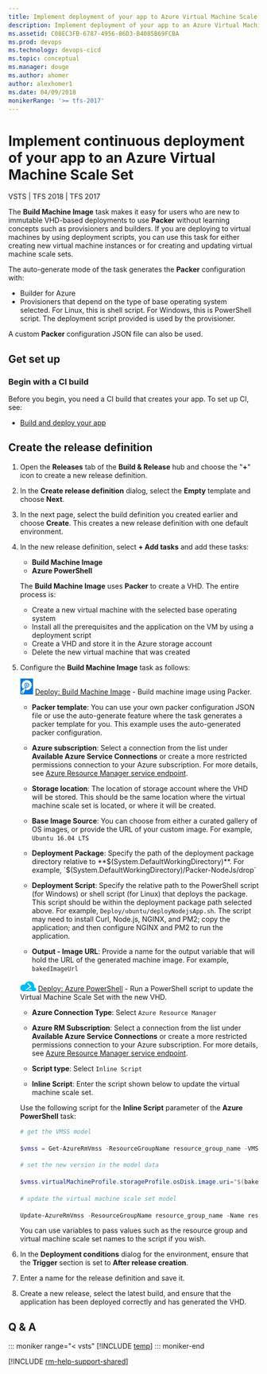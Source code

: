 ```yaml
---
title: Implement deployment of your app to Azure Virtual Machine Scale Set
description: Implement deployment of your app to an Azure Virtual Machine Scale Set without learning concepts such as provisioners and builders
ms.assetid: C08EC3FB-6787-4956-86D3-B4085B69FCBA
ms.prod: devops
ms.technology: devops-cicd
ms.topic: conceptual
ms.manager: douge
ms.author: ahomer
author: alexhomer1
ms.date: 04/09/2018
monikerRange: '>= tfs-2017'
---
```


# Implement continuous deployment of your app to an Azure Virtual Machine Scale Set

VSTS | TFS 2018 | TFS 2017

The **Build Machine Image** task makes it easy for users who are new to immutable
VHD-based deployments to use **Packer** without learning concepts such as provisioners
and builders. If you are deploying to virtual machines by using deployment scripts,
you can use this task for either creating new virtual machine instances or for
creating and updating virtual machine scale sets.

The auto-generate mode of the task generates the **Packer** configuration with:

* Builder for Azure
* Provisioners that depend on the type of base operating system selected.
  For Linux, this is shell script. For Windows, this is PowerShell script.
  The deployment script provided is used by the provisioner.

A custom **Packer** configuration JSON file can also be used.

## Get set up

### Begin with a CI build

Before you begin, you need a CI build that creates your app. To set up CI, see:

* [Build and deploy your app](../../index.md)

## Create the release definition

1. Open the **Releases** tab of the **Build &amp; Release** hub and choose the
   "**+**" icon to create a new release definition.

1. In the **Create release definition** dialog, select the **Empty** template and choose **Next**.

1. In the next page, select the build definition you created 
   earlier and choose **Create**. This creates a new release definition 
   with one default environment.

1. In the new release definition, select **+ Add tasks** and add these tasks:

   * **Build Machine Image**
   * **Azure PowerShell**<p />

   The **Build Machine Image** uses **Packer** to create a VHD. The entire process is:

   * Create a new virtual machine with the selected base operating system
   * Install all the prerequisites and the application on the VM by using a deployment script
   * Create a VHD and store it in the Azure storage account
   * Delete the new virtual machine that was created<p />

1. Configure the **Build Machine Image** task as follows:

   ![Build Machine Image](../../../tasks/deploy/_img/build-machine-image.png) [Deploy: Build Machine Image](https://blogs.msdn.microsoft.com/visualstudioalm/2017/05/15/deploying-applications-to-azure-vm-scale-sets/) - Build machine image using Packer.
   
   - **Packer template**: You can use your own packer configuration JSON file or use the auto-generate feature where the task generates a packer template for you. This example uses the auto-generated packer configuration.
   
   - **Azure subscription**: Select a connection from the list under **Available Azure Service Connections** or create a more restricted permissions
     connection to your Azure subscription. For more details, see [Azure Resource Manager service endpoint](../../../library/connect-to-azure.md).
   
   - **Storage location**: The location of storage account where the VHD will be stored. This should be the same location where the virtual machine scale set is located, or where it will be created.
   
   - **Base Image Source**: You can choose from either a curated gallery of OS images, or provide the URL of your custom image. For example, `Ubuntu 16.04 LTS`
   
   - **Deployment Package**: Specify the path of the deployment package directory relative to **$(System.DefaultWorkingDirectory)**. For example, `$(System.DefaultWorkingDirectory)/Packer-NodeJs/drop`
   
   - **Deployment Script**: Specify the relative path to the PowerShell script (for Windows) or shell script (for Linux) that deploys the package. This script should be within the deployment package path selected above. For example, `Deploy/ubuntu/deployNodejsApp.sh`. The script may need to install Curl, Node.js, NGINX, and PM2; copy the application; and then configure NGINX and PM2 to run the application.
   
   - **Output - Image URL**: Provide a name for the output variable that will hold the URL of the generated machine image. For example, `bakedImageUrl`<p />
   
   ![Azure PowerShell](../../../tasks/deploy/_img/azure-powershell-icon.png) [Deploy: Azure PowerShell](https://github.com/Microsoft/vsts-tasks/tree/master/Tasks/AzurePowerShellV3) - Run a PowerShell script to update the Virtual Machine Scale Set with the new VHD.
   
   - **Azure Connection Type**: Select `Azure Resource Manager`
   
   - **Azure RM Subscription**: Select a connection from the list under **Available Azure Service Connections** or create a more restricted permissions
     connection to your Azure subscription. For more details, see [Azure Resource Manager service endpoint](../../../library/connect-to-azure.md).
   
   - **Script type**: Select `Inline Script`
   
   - **Inline Script**: Enter the script shown below to update the virtual machine scale set.<p />
   
   Use the following script for the **Inline Script** parameter of the **Azure PowerShell** task: 
   
   ```powershell
   # get the VMSS model

   $vmss = Get-AzureRmVmss -ResourceGroupName resource_group_name -VMScaleSetName VM_scale_set_name

   # set the new version in the model data

   $vmss.virtualMachineProfile.storageProfile.osDisk.image.uri="$(bakedImageUrl)"

   # update the virtual machine scale set model

   Update-AzureRmVmss -ResourceGroupName resource_group_name -Name resource_group_name -VirtualMachineScaleSet $vmss
   ```
   
   You can use variables to pass values such as the resource group and virtual machine scale set names to the script if you wish.

1. In the **Deployment conditions** dialog for the environment, ensure that the **Trigger** section is set to **After release creation**. 

1. Enter a name for the release definition and save it.

1. Create a new release, select the latest build, and 
   ensure that the application has been deployed correctly and has generated the VHD.

## Q & A

<!-- BEGINSECTION class="md-qanda" -->

::: moniker range="< vsts"
[!INCLUDE [temp](../../../_shared/qa-versions.md)]
::: moniker-end


<!-- ENDSECTION -->

[!INCLUDE [rm-help-support-shared](../../../_shared/rm-help-support-shared.md)]

